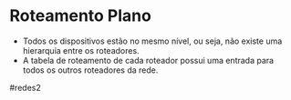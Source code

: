 
# Roteamento Plano

- Todos os dispositivos estão no mesmo nível, ou seja, não existe uma hierarquia entre os roteadores.
- A tabela de roteamento de cada roteador possui uma entrada para todos os outros roteadores da rede.

#redes2

